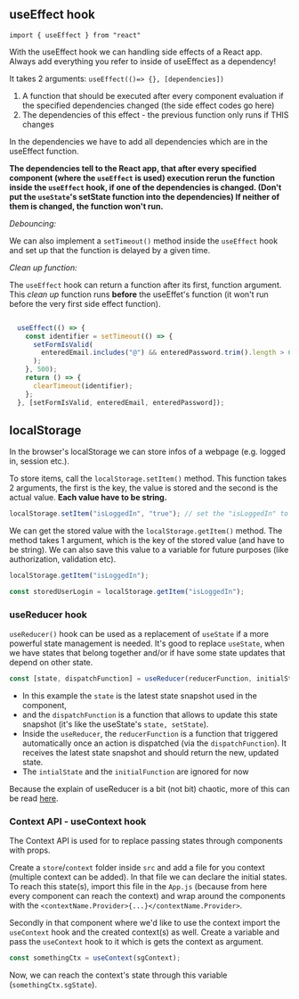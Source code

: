 ## useEffect hook

`import { useEffect } from "react"`

With the useEffect hook we can handling side effects of a React app. Always add everything you refer to inside of useEffect as a dependency!

It takes 2 arguments: `useEffect(()=> {}, [dependencies])`

 1. A function that should be executed after every component evaluation if the specified dependencies changed (the side effect codes go here)
 2. The dependencies of this effect -  the previous function only runs if THIS changes

 In the dependencies we have to add all dependencies which are in the useEffect function.

 **The dependencies tell to the React app, that after every specified component (where the `useEffect` is used) execution rerun the function inside the `useEffect` hook, if one of the dependencies is changed. (Don't put the `useState`'s setState function into the dependencies) If neither of them is changed, the function won't run.**

*Debouncing:*

We can also implement a `setTimeout()` method inside the `useEffect` hook and set up that the function is delayed by a given time.

*Clean up function:*

The `useEffect` hook can return a function after its first, function argument. This *clean up* function runs **before** the useEffet's function (it won't run before the very first side effect function).

```js

  useEffect(() => {
    const identifier = setTimeout(() => {
      setFormIsValid(
        enteredEmail.includes("@") && enteredPassword.trim().length > 6
      );
    }, 500);
    return () => {
      clearTimeout(identifier);
    };
  }, [setFormIsValid, enteredEmail, enteredPassword]);

```

## localStorage

 In the browser's localStorage we can store infos of a webpage (e.g. logged in, session etc.).

 To store items, call the `localStorage.setItem()` method. This function takes 2 arguments, the first is the key, the value is stored and the second is the actual value. **Each value have to be string.**

 ```js
 localStorage.setItem("isLoggedIn", "true"); // set the "isLoggedIn" to "true"
 ```

 We can get the stored value with the `localStorage.getItem()` method. The method takes 1 argument, which is the key of the stored value (and have to be string).
 We can also save this value to a variable for future purposes (like authorization, validation etc).

 ```js
 localStorage.getItem("isLoggedIn");

 const storedUserLogin = localStorage.getItem("isLoggedIn");
 ```

### useReducer hook

`useReducer()` hook can be used as a replacement of `useState` if a more powerful state management is needed. It's good to replace `useState`, when we have states that belong together and/or if have some state updates that depend on other state.

```js
const [state, dispatchFunction] = useReducer(reducerFunction, initialState, initialFunction);
```

- In this example the `state` is the latest state snapshot used in the component,
- and the `dispatchFunction` is a function that allows to update this state snapshot (it's like the useState's `state, setState`).
- Inside the `useReducer`, the `reducerFunction` is a function that triggered automatically once an action is dispatched (via the `dispatchFunction`). It receives the latest state snapshot and should return the new, updated state.
- The `intialState` and the `initialFunction` are ignored for now

Because the explain of useReducer is a bit (not bit) chaotic, more of this can be read [here](https://github.com/tamaskovacs0408/web_tutorials/tree/master/usereducer_tutorial).

### Context API - useContext hook

The Context API is used for to replace passing states through components with props.

Create a `store`/`context` folder inside `src` and add a file for you context (multiple context can be added). In that file we can declare the initial states. To reach this state(s), import this file in the `App.js` (because from here every component can reach the context) and wrap around the components with the `<contextName.Provider>{...}</contextName.Provider>`.

Secondly in that component where we'd like to use the context import the `useContext` hook and the created context(s) as well. Create a variable and pass the `useContext` hook to it which is gets the context as argument.

```js
const somethingCtx = useContext(sgContext);
```

Now, we can reach the context's state through this variable (`somethingCtx.sgState`).
